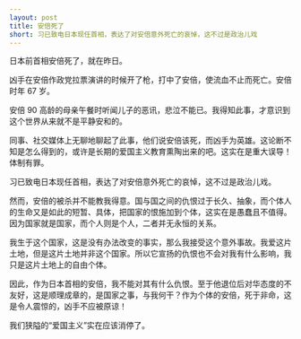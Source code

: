 ```yaml
---
layout: post
title: 安倍死了
short: 习已致电日本现任首相，表达了对安倍意外死亡的哀悼，这不过是政治儿戏
---
```


日本前首相安倍死了，就在昨日。

凶手在安倍作政党拉票演讲的时候开了枪，打中了安倍，使流血不止而死亡。安倍时年 67 岁。

安倍 90 高龄的母亲午餐时听闻儿子的恶讯，悲泣不能已。我得知此事，才意识到这个世界从来就不是平静安和的。

同事、社交媒体上无聊地聊起了此事，他们说安倍该死，而凶手为英雄。这论断不知是怎么得到的，或许是长期的爱国主义教育熏陶出来的吧。这实在是重大误导！体制有罪。

习已致电日本现任首相，表达了对安倍意外死亡的哀悼，这不过是政治儿戏。

然而，安倍的被杀并不能教我得意。国与国之间的仇恨过于长久、抽象，而个体人的生命又是如此的短暂、具体，把国家的恨施加到个体，这实在是愚蠢且不值得。因为国家就是国家，而个人则是个人，二者并无永恒的关系。

我生于这个国家，这是没有办法改变的事实，那么我接受这个意外事故。我爱这片土地，但是这片土地并非这个国家。所以它宣扬的仇恨也不会对我有什么影响，我只是这片土地上的自由个体。

因此，作为日本首相的安倍，我不能对其有什么仇恨。至于他退位后对华态度的不友好，这是顺理成章的，是国家之事，与我何干？作为个体的安倍，死于非命，这是令人震惊的，凶手不应被原谅！

我们狭隘的“爱国主义”实在应该消停了。
